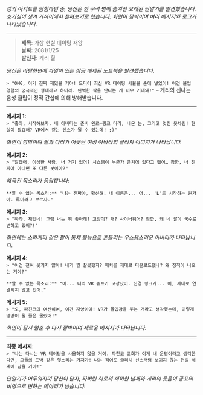 _갱의 아지트를 탐험하던 중, 당신은 한 구석 방에 숨겨진 오래된 단말기를 발견했습니다. 호기심이 생겨 가까이에서 살펴보기로 했습니다. 화면이 깜박이며 여러 메시지와 로그가 나타났습니다._

---

> **제목:** 가상 현실 데이팅 재앙  
> **날짜:** 2081/1/25  
> **발신자:** 게리 힐

_당신은 바탕화면에 파일이 있는 잠금 해제된 노트북을 발견했습니다._

`> "OMG, 이거 진짜 재밌을 거야! 드디어 최신 VR 데이팅 시뮬을 손에 넣었어! 이건 몰입 경험의 궁극적인 형태라고 하더라. 완벽한 짝을 만나는 게 너무 기대돼!"` – 게리의 신나는 음성 클립이 정적 간섭에 의해 방해받습니다.

---

**메시지 1:**  
`> "좋아, 시작해보자. 내 아바타는 준비 완료—핑크 머리, 네온 눈, 그리고 멋진 옷차림! 현실이 필요해? VR에서 걷는 신스가 될 수 있는데! ;)"`

_화면이 깜박이며 팔과 다리가 어긋난 여성 아바타의 글리치 이미지가 나타납니다._

**메시지 2:**  
`> "알겠어, 이상한 사람. 너 거기 있어? 시스템이 누군가 근처에 있다고 했어… 잠깐, 너 진짜야 아니면 또 다른 봇이야?"`

_왜곡된 목소리가 응답합니다:_

```*정적이 간섭*
**알 수 없는 목소리:** "나는 진짜야, 확신해. 내 이름은... 어... 'L'로 시작하는 뭔가야. 루미라고 부르자."
```

**메시지 3:**  
`> "하하, 재밌네! 그럼 너는 뭐 좋아해? 고양이? 개? 사이버웨어? 잠깐, 왜 네 팔이 국수로 변하고 있어?!"`

_화면에는 스파게티 같은 팔이 통제 불능으로 흔들리는 우스꽝스러운 아바타가 나타납니다._

**메시지 4:**  
`> "이건 전혀 웃기지 않아! 내가 뭘 잘못했지? 패치를 제대로 다운로드했나? 왜 정적이 나오는 거야?"`

```*정적이 다시 간섭*
**알 수 없는 목소리:** "어... 너의 VR 슈트가 고장났어. 신경 링크가... 어, 제대로 연결되지 않고 있어."
```

**메시지 5:**  
`> "오, 파친코의 여신이여, 이건 재앙이야! VR가 몰입감을 주는 거라고 생각했는데, 이렇게 엉망이 될 줄은 몰랐어!"`

_화면이 잠시 멈춘 후 다시 깜박이며 새로운 메시지가 나타납니다._

---

**최종 메시지:**  
`> "나는 다시는 VR 데이팅을 사용하지 않을 거야. 파친코 교회가 이게 내 운명이라고 생각한다면, 그들의 도박 같은 헛소리는 가져가! 나는 적어도 글리치 신스처럼 보이지 않는 현실 세계에 남을 거야!"`

_단말기가 어두워지며 당신이 닫자, 타버린 회로의 희미한 냄새와 게리의 웃음이 공포의 비명으로 변하는 메아리가 남습니다._
